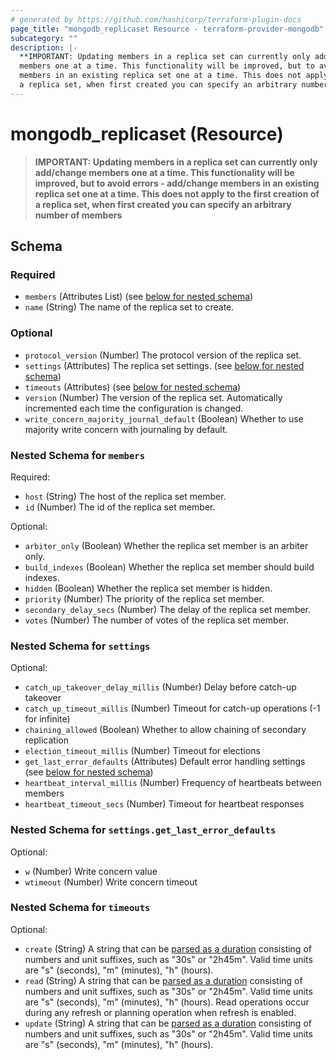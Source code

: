 ```yaml
---
# generated by https://github.com/hashicorp/terraform-plugin-docs
page_title: "mongodb_replicaset Resource - terraform-provider-mongodb"
subcategory: ""
description: |-
  **IMPORTANT: Updating members in a replica set can currently only add/change
  members one at a time. This functionality will be improved, but to avoid errors - add/change
  members in an existing replica set one at a time. This does not apply to the first creation of
  a replica set, when first created you can specify an arbitrary number of members**
---
```


# mongodb_replicaset (Resource)

> **IMPORTANT: Updating members in a replica set can currently only add/change
> members one at a time. This functionality will be improved, but to avoid errors - add/change
> members in an existing replica set one at a time. This does not apply to the first creation of
> a replica set, when first created you can specify an arbitrary number of members**



<!-- schema generated by tfplugindocs -->
## Schema

### Required

- `members` (Attributes List) (see [below for nested schema](#nestedatt--members))
- `name` (String) The name of the replica set to create.

### Optional

- `protocol_version` (Number) The protocol version of the replica set.
- `settings` (Attributes) The replica set settings. (see [below for nested schema](#nestedatt--settings))
- `timeouts` (Attributes) (see [below for nested schema](#nestedatt--timeouts))
- `version` (Number) The version of the replica set. Automatically incremented each time the configuration is changed.
- `write_concern_majority_journal_default` (Boolean) Whether to use majority write concern with journaling by default.

<a id="nestedatt--members"></a>
### Nested Schema for `members`

Required:

- `host` (String) The host of the replica set member.
- `id` (Number) The id of the replica set member.

Optional:

- `arbiter_only` (Boolean) Whether the replica set member is an arbiter only.
- `build_indexes` (Boolean) Whether the replica set member should build indexes.
- `hidden` (Boolean) Whether the replica set member is hidden.
- `priority` (Number) The priority of the replica set member.
- `secondary_delay_secs` (Number) The delay of the replica set member.
- `votes` (Number) The number of votes of the replica set member.


<a id="nestedatt--settings"></a>
### Nested Schema for `settings`

Optional:

- `catch_up_takeover_delay_millis` (Number) Delay before catch-up takeover
- `catch_up_timeout_millis` (Number) Timeout for catch-up operations (-1 for infinite)
- `chaining_allowed` (Boolean) Whether to allow chaining of secondary replication
- `election_timeout_millis` (Number) Timeout for elections
- `get_last_error_defaults` (Attributes) Default error handling settings (see [below for nested schema](#nestedatt--settings--get_last_error_defaults))
- `heartbeat_interval_millis` (Number) Frequency of heartbeats between members
- `heartbeat_timeout_secs` (Number) Timeout for heartbeat responses

<a id="nestedatt--settings--get_last_error_defaults"></a>
### Nested Schema for `settings.get_last_error_defaults`

Optional:

- `w` (Number) Write concern value
- `wtimeout` (Number) Write concern timeout



<a id="nestedatt--timeouts"></a>
### Nested Schema for `timeouts`

Optional:

- `create` (String) A string that can be [parsed as a duration](https://pkg.go.dev/time#ParseDuration) consisting of numbers and unit suffixes, such as "30s" or "2h45m". Valid time units are "s" (seconds), "m" (minutes), "h" (hours).
- `read` (String) A string that can be [parsed as a duration](https://pkg.go.dev/time#ParseDuration) consisting of numbers and unit suffixes, such as "30s" or "2h45m". Valid time units are "s" (seconds), "m" (minutes), "h" (hours). Read operations occur during any refresh or planning operation when refresh is enabled.
- `update` (String) A string that can be [parsed as a duration](https://pkg.go.dev/time#ParseDuration) consisting of numbers and unit suffixes, such as "30s" or "2h45m". Valid time units are "s" (seconds), "m" (minutes), "h" (hours).
